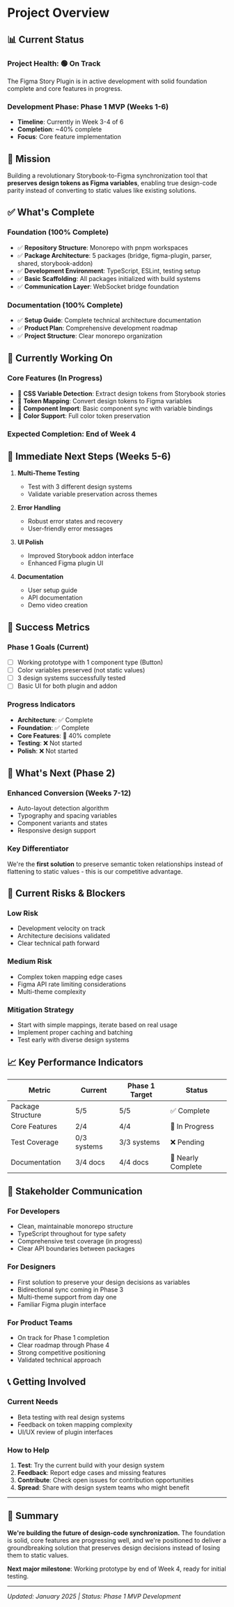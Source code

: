 # Project Overview

## 📊 Current Status

### **Project Health: 🟢 On Track**
The Figma Story Plugin is in active development with solid foundation complete and core features in progress.

### **Development Phase: Phase 1 MVP (Weeks 1-6)**
- **Timeline**: Currently in Week 3-4 of 6
- **Completion**: ~40% complete
- **Focus**: Core feature implementation

## 🎯 Mission
Building a revolutionary Storybook-to-Figma synchronization tool that **preserves design tokens as Figma variables**, enabling true design-code parity instead of converting to static values like existing solutions.

## ✅ What's Complete

### **Foundation (100% Complete)**
- ✅ **Repository Structure**: Monorepo with pnpm workspaces
- ✅ **Package Architecture**: 5 packages (bridge, figma-plugin, parser, shared, storybook-addon)
- ✅ **Development Environment**: TypeScript, ESLint, testing setup
- ✅ **Basic Scaffolding**: All packages initialized with build systems
- ✅ **Communication Layer**: WebSocket bridge foundation

### **Documentation (100% Complete)**
- ✅ **Setup Guide**: Complete technical architecture documentation
- ✅ **Product Plan**: Comprehensive development roadmap
- ✅ **Project Structure**: Clear monorepo organization

## 🚧 Currently Working On

### **Core Features (In Progress)**
- 🔄 **CSS Variable Detection**: Extract design tokens from Storybook stories
- 🔄 **Token Mapping**: Convert design tokens to Figma variables
- 🔄 **Component Import**: Basic component sync with variable bindings
- 🔄 **Color Support**: Full color token preservation

### **Expected Completion**: End of Week 4

## 📅 Immediate Next Steps (Weeks 5-6)

1. **Multi-Theme Testing**
   - Test with 3 different design systems
   - Validate variable preservation across themes
   
2. **Error Handling**
   - Robust error states and recovery
   - User-friendly error messages
   
3. **UI Polish**
   - Improved Storybook addon interface
   - Enhanced Figma plugin UI
   
4. **Documentation**
   - User setup guide
   - API documentation
   - Demo video creation

## 🎯 Success Metrics

### **Phase 1 Goals (Current)**
- [ ] Working prototype with 1 component type (Button)
- [ ] Color variables preserved (not static values)
- [ ] 3 design systems successfully tested
- [ ] Basic UI for both plugin and addon

### **Progress Indicators**
- **Architecture**: ✅ Complete
- **Foundation**: ✅ Complete  
- **Core Features**: 🔄 40% complete
- **Testing**: ❌ Not started
- **Polish**: ❌ Not started

## 🔮 What's Next (Phase 2)

### **Enhanced Conversion (Weeks 7-12)**
- Auto-layout detection algorithm
- Typography and spacing variables
- Component variants and states
- Responsive design support

### **Key Differentiator**
We're the **first solution** to preserve semantic token relationships instead of flattening to static values - this is our competitive advantage.

## 🚨 Current Risks & Blockers

### **Low Risk**
- Development velocity on track
- Architecture decisions validated
- Clear technical path forward

### **Medium Risk**  
- Complex token mapping edge cases
- Figma API rate limiting considerations
- Multi-theme complexity

### **Mitigation Strategy**
- Start with simple mappings, iterate based on real usage
- Implement proper caching and batching
- Test early with diverse design systems

## 📈 Key Performance Indicators

| Metric | Current | Phase 1 Target | Status |
|--------|---------|---------------|---------|
| Package Structure | 5/5 | 5/5 | ✅ Complete |
| Core Features | 2/4 | 4/4 | 🔄 In Progress |
| Test Coverage | 0/3 systems | 3/3 systems | ❌ Pending |
| Documentation | 3/4 docs | 4/4 docs | 🔄 Nearly Complete |

## 🤝 Stakeholder Communication

### **For Developers**
- Clean, maintainable monorepo structure
- TypeScript throughout for type safety  
- Comprehensive test coverage (in progress)
- Clear API boundaries between packages

### **For Designers**  
- First solution to preserve your design decisions as variables
- Bidirectional sync coming in Phase 3
- Multi-theme support from day one
- Familiar Figma plugin interface

### **For Product Teams**
- On track for Phase 1 completion
- Clear roadmap through Phase 4
- Strong competitive positioning
- Validated technical approach

## 📞 Getting Involved

### **Current Needs**
- Beta testing with real design systems
- Feedback on token mapping complexity
- UI/UX review of plugin interfaces

### **How to Help**
1. **Test**: Try the current build with your design system
2. **Feedback**: Report edge cases and missing features  
3. **Contribute**: Check open issues for contribution opportunities
4. **Spread**: Share with design system teams who might benefit

---

## 📝 Summary

**We're building the future of design-code synchronization.** The foundation is solid, core features are progressing well, and we're positioned to deliver a groundbreaking solution that preserves design decisions instead of losing them to static values.

**Next major milestone**: Working prototype by end of Week 4, ready for initial testing.

---
*Updated: January 2025 | Status: Phase 1 MVP Development*